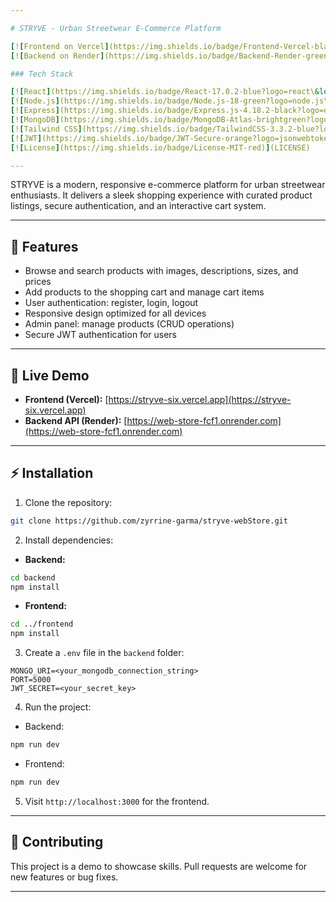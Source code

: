 ```yaml
---

# STRYVE - Urban Streetwear E-Commerce Platform

[![Frontend on Vercel](https://img.shields.io/badge/Frontend-Vercel-black?logo=vercel\&logoColor=white)](https://stryve-six.vercel.app)
[![Backend on Render](https://img.shields.io/badge/Backend-Render-green?logo=render\&logoColor=white)](https://web-store-fcf1.onrender.com)

### Tech Stack

[![React](https://img.shields.io/badge/React-17.0.2-blue?logo=react\&logoColor=white)](https://reactjs.org)
[![Node.js](https://img.shields.io/badge/Node.js-18-green?logo=node.js\&logoColor=white)](https://nodejs.org)
[![Express](https://img.shields.io/badge/Express.js-4.18.2-black?logo=express\&logoColor=white)](https://expressjs.com)
[![MongoDB](https://img.shields.io/badge/MongoDB-Atlas-brightgreen?logo=mongodb\&logoColor=white)](https://www.mongodb.com)
[![Tailwind CSS](https://img.shields.io/badge/TailwindCSS-3.3.2-blue?logo=tailwind-css\&logoColor=white)](https://tailwindcss.com)
[![JWT](https://img.shields.io/badge/JWT-Secure-orange?logo=jsonwebtokens\&logoColor=white)](https://jwt.io)
[![License](https://img.shields.io/badge/License-MIT-red)](LICENSE)

---
```


STRYVE is a modern, responsive e-commerce platform for urban streetwear enthusiasts. It delivers a sleek shopping experience with curated product listings, secure authentication, and an interactive cart system.

---

## 🌟 Features

* Browse and search products with images, descriptions, sizes, and prices
* Add products to the shopping cart and manage cart items
* User authentication: register, login, logout
* Responsive design optimized for all devices
* Admin panel: manage products (CRUD operations)
* Secure JWT authentication for users

---

## 🚀 Live Demo

* **Frontend (Vercel):** [https://stryve-six.vercel.app](https://stryve-six.vercel.app)
* **Backend API (Render):** [https://web-store-fcf1.onrender.com](https://web-store-fcf1.onrender.com)

---

## ⚡ Installation

1. Clone the repository:

```bash
git clone https://github.com/zyrrine-garma/stryve-webStore.git
```

2. Install dependencies:

* **Backend:**

```bash
cd backend
npm install
```

* **Frontend:**

```bash
cd ../frontend
npm install
```

3. Create a `.env` file in the `backend` folder:

```env
MONGO_URI=<your_mongodb_connection_string>
PORT=5000
JWT_SECRET=<your_secret_key>
```

4. Run the project:

* Backend:

```bash
npm run dev
```

* Frontend:

```bash
npm run dev
```

5. Visit `http://localhost:3000` for the frontend.

---

## 🤝 Contributing

This project is a demo to showcase skills. Pull requests are welcome for new features or bug fixes.

---
